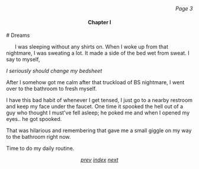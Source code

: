 <p align="right"><i>Page 3</i></p>

<h4 align="center">Chapter I</h4>
# Dreams

&nbsp;&nbsp;&nbsp;&nbsp;&nbsp; I was sleeping without any
shirts on. When I woke up from that nightmare, I was
sweating a lot. It made a side of the bed wet from sweat. I
say to myself,

*I seriously should change my bedsheet*

After I somehow got me calm after that truckload of BS nightmare,
I went over to the bathroom to fresh myself.

I have this bad habit of whenever I get tensed, I just go
to a nearby restroom and keep my face under the faucet.
One time it spooked the hell out of a guy who thought I
must've fell asleep; he poked me and when I
opened my eyes.. he got spooked.

That was hilarious and remembering that gave me a small giggle
on my way to the bathroom right now.

Time to do my daily routine.

<p align="center">
    <i>
        <a href="vol_1_page_2.html">prev</a>
        <a href="./index.html">index</a>
        <a href="vol_1_page_4.html">next</a>
    </i>
</p>
